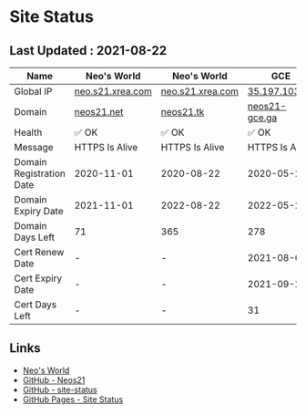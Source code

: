 # Site Status


## Last Updated : 2021-08-22

| Name | Neo's World | Neo's World | GCE | OCI 1 | OCI 2 |
|------|---|---|---|---|---|
| Global IP                | [neo.s21.xrea.com](http://neo.s21.xrea.com/) | [neo.s21.xrea.com](http://neo.s21.xrea.com/) | [35.197.103.64](http://35.197.103.64/) | [140.238.56.203](http://140.238.56.203/) | [158.101.130.242](http://158.101.130.242/) |
| Domain                   | [neos21.net](http://neos21.net/) | [neos21.tk](http://neos21.tk/) | [neos21-gce.ga](http://neos21-gce.ga/) | [neos21-oci.cf](http://neos21-oci.cf/) | [neos21-oci.ml](http://neos21-oci.ml/) |
| Health                   | ✅ OK | ✅ OK | ✅ OK | ✅ OK | ✅ OK |
| Message                  | HTTPS Is Alive | HTTPS Is Alive | HTTPS Is Alive | HTTPS Is Alive | HTTPS Is Alive |
| Domain Registration Date | 2020-11-01 | 2020-08-22 | 2020-05-27 | 2020-08-22 | 2020-08-22 |
| Domain Expiry Date       | 2021-11-01 | 2022-08-22 | 2022-05-27 | 2022-08-22 | 2022-08-22 |
| Domain Days Left         | 71 | 365 | 278 | 365 | 365 |
| Cert Renew Date          | - | - | 2021-08-01 | 2021-08-01 | 2021-08-01 |
| Cert Expiry Date         | - | - | 2021-09-22 | 2021-10-29 | 2021-10-29 |
| Cert Days Left           | - | - | 31 | 68 | 68 |


## Links

- [Neo's World](https://neos21.net/)
- [GitHub - Neos21](https://github.com/Neos21/)
- [GitHub - site-status](https://github.com/Neos21/site-status)
- [GitHub Pages - Site Status](https://neos21.github.io/site-status/)
